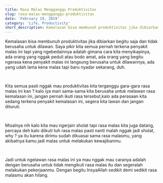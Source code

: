 ```yaml
---
title: Rasa Malas Mengganggu Produktivitas
slug: rasa-malas-mengganggu-produktivitas
date: 'February 19, 2019'
category: 'Life, Productivity'
short_description: Kemalasan bisa membunuh produktivitas jika dibiarkan begitu saja dan tidak berusaha untuk dilawan.
---
```


Kemalasan bisa membunuh produktivitas jika dibiarkan begitu saja dan tidak berusaha untuk dilawan. Saya pikir kita semua pernah terkena penyakit malas ini tapi yang ngebedainnya adalah gimana cara kita menyikapinya, ada orang yang nggak peduli atau bodo amat, ada orang yang begitu ngerasa kena penyakit malas ini langsung berusaha untuk dilawannya, ada yang udah lama kena malas tapi baru nyadar sekarang, duh.

<br/>

Kita semua pasti nggak mau produktivitas kita terganggu gara-gara rasa malas ini kan ? kalo iya mari sama-sama kita berusaha untuk melawan rasa kemalasan ini, jangan pernah ikuti rasa tersebut,kalo ada perasaan kita sedang terkena penyakit kemalasan ini, segera kita lawan dan jangan dituruti.

<br/>

Misalnya nih kalo kita mau ngerjain sholat tapi rasa malas kita juga datang, percaya deh kalo diikuti tuh rasa malas pasti nanti malah nggak jadi sholat, why ? ya itu karena dirimu sudah dikuasai sama rasa malasmu, yang akibatnya kamu jadi malas untuk melakukan kewajibanmu.

<br/>

Jadi untuk ngelawan rasa malas ini ya mau nggak mau caranya adalah dengan berusaha untuk tidak mengikuti rasa malas itu dan segeralah melakukan pekerjaanmu. Dengan begitu InsyaAllah sedikit demi sedikit rasa malasmu akan hilang.
<br/> <br/>
